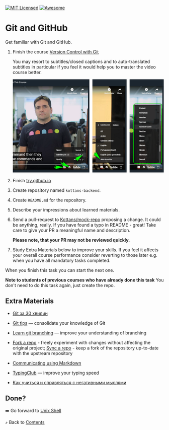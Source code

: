 [![MIT Licensed][icon-mit]][license]
[![Awesome][icon-awesome]][awesome]
&nbsp;&nbsp;&nbsp;&nbsp;&nbsp;&nbsp;

# Git and GitHub

Get familiar with Git and GitHub.

1.  Finish the course [Version Control with Git](https://www.udacity.com/course/version-control-with-git--ud123)

    You may resort to subtitles/closed captions and
    to auto-translated subtitles in particular if you feel
    it would help you to master the video course better.

    ![youtube-CC-guide](../img/youtube-captions.png)

2.  Finish [try.github.io](https://try.github.io/levels/1/challenges/1)

3.  Create repository named `kottans-backend`.

4.  Create `README.md` for the repository.

5.  Describe your impressions about learned materials.

6.  Send a pull-request to [Kottans/mock-repo][mock-repo] proposing a change.
    It could be anything, really. If you have found a typo in README - great!
    Take care to give your PR a meaningful name and description.

    **Please note, that your PR may not be reviewed quickly.**

7.  Study Extra Materials below to improve your skills.
    If you feel it affects your overall course performance consider
    reverting to those later e.g. when you have all mandatory tasks completed.

When you finish this task you can start the next one.

**Note to students of previous courses who have already done this task**
You don't need to do this task again, just create the repo.

## Extra Materials

- [Git за 30 хвилин](https://codeguida.com/post/453)

- [Git tips](http://sixrevisions.com/web-development/git-tips/) — consolidate your knowledge of Git

- [Learn git branching](http://learngitbranching.js.org) — improve your understanding of branching

- [Fork a repo](https://help.github.com/en/articles/fork-a-repo#step-2-create-a-local-clone-of-your-fork) - freely experiment with changes without affecting the original project; [Sync a repo](https://help.github.com/en/articles/syncing-a-fork) - keep a fork of the repository up-to-date with the upstream repository

- [Communicating using Markdown](https://lab.github.com/githubtraining/communicating-using-markdown)

- [TypingClub](https://www.typingclub.com/) — improve your typing speed

- [Как учиться и справляться с негативными мыслями](https://guides.hexlet.io/learning/)

## Done?

➡️ Go forward to [Unix Shell](unix-shell.md)

⤴️ Back to [Contents](../contents.md)

[icon-chat]: https://img.shields.io/badge/chat-on%20telegram-blue.svg
[icon-mit]: https://img.shields.io/badge/license-MIT-blue.svg
[icon-awesome]: https://cdn.rawgit.com/sindresorhus/awesome/d7305f38d29fed78fa85652e3a63e154dd8e8829/media/badge.svg
[license]: https://github.com/Kottans/web/blob/master/LICENSE.md
[awesome]: https://github.com/sindresorhus/awesome
[mock-repo]: https://github.com/Kottans/mock-repo
